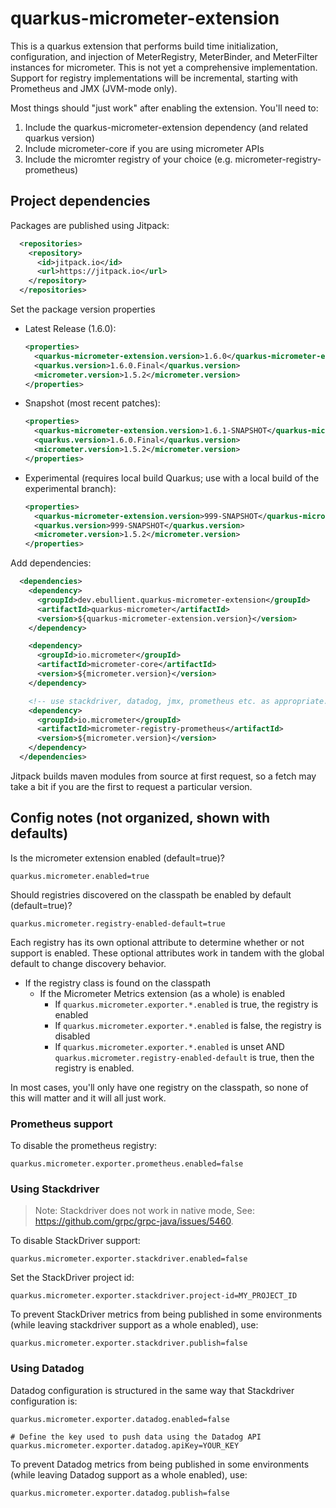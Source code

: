 # quarkus-micrometer-extension

This is a quarkus extension that performs build time initialization, configuration, and injection of MeterRegistry, MeterBinder, and MeterFilter instances for micrometer. This is not yet a comprehensive implementation. Support for registry implementations will be incremental, starting with Prometheus and JMX (JVM-mode only).

Most things should "just work" after enabling the extension. You'll need to:

1. Include the quarkus-micrometer-extension dependency (and related quarkus version)
2. Include micrometer-core if you are using micrometer APIs
3. Include the micromter registry of your choice (e.g. micrometer-registry-prometheus)

## Project dependencies

Packages are published using Jitpack:

```xml
  <repositories>
    <repository>
      <id>jitpack.io</id>
      <url>https://jitpack.io</url>
    </repository>
  </repositories>
```

Set the package version properties

* Latest Release (1.6.0):

  ```xml
  <properties>
    <quarkus-micrometer-extension.version>1.6.0</quarkus-micrometer-extension.version>
    <quarkus.version>1.6.0.Final</quarkus.version>
    <micrometer.version>1.5.2</micrometer.version>
  </properties>
  ```

* Snapshot (most recent patches):

  ```xml
  <properties>
    <quarkus-micrometer-extension.version>1.6.1-SNAPSHOT</quarkus-micrometer-extension.version>
    <quarkus.version>1.6.0.Final</quarkus.version>
    <micrometer.version>1.5.2</micrometer.version>
  </properties>
  ```

* Experimental (requires local build Quarkus; use with a local build of the experimental branch):

  ```xml
  <properties>
    <quarkus-micrometer-extension.version>999-SNAPSHOT</quarkus-micrometer-extension.version>
    <quarkus.version>999-SNAPSHOT</quarkus.version>
    <micrometer.version>1.5.2</micrometer.version>
  </properties>
  ```

Add dependencies:

```xml
  <dependencies>
    <dependency>
      <groupId>dev.ebullient.quarkus-micrometer-extension</groupId>
      <artifactId>quarkus-micrometer</artifactId>
      <version>${quarkus-micrometer-extension.version}</version>
    </dependency>

    <dependency>
      <groupId>io.micrometer</groupId>
      <artifactId>micrometer-core</artifactId>
      <version>${micrometer.version}</version>
    </dependency>

    <!-- use stackdriver, datadog, jmx, prometheus etc. as appropriate. Help welcome to enable more! -->
    <dependency>
      <groupId>io.micrometer</groupId>
      <artifactId>micrometer-registry-prometheus</artifactId>
      <version>${micrometer.version}</version>
    </dependency>
  </dependencies>
```

Jitpack builds maven modules from source at first request, so a fetch may take a bit if you are the first to request a particular version.

## Config notes (not organized, shown with defaults)

Is the micrometer extension enabled (default=true)?

```properties
quarkus.micrometer.enabled=true
```

Should registries discovered on the classpath be enabled by default (default=true)?

```properties
quarkus.micrometer.registry-enabled-default=true
```

Each registry has its own optional attribute to determine whether or not support is enabled. These optional attributes work in tandem with the global default to change discovery behavior.

* If the registry class is found on the classpath
  * If the Micrometer Metrics extension (as a whole) is enabled
    * If `quarkus.micrometer.exporter.*.enabled` is true, the registry is enabled
    * If `quarkus.micrometer.exporter.*.enabled` is false, the registry is disabled
    * If `quarkus.micrometer.exporter.*.enabled` is unset AND `quarkus.micrometer.registry-enabled-default` is true, then the registry is enabled.

In most cases, you'll only have one registry on the classpath, so none of this will matter and it will all just work.

### Prometheus support

To disable the prometheus registry:

```properties
quarkus.micrometer.exporter.prometheus.enabled=false
```

### Using Stackdriver

> Note: Stackdriver does not work in native mode, See: https://github.com/grpc/grpc-java/issues/5460.

To disable StackDriver support:

```properties
quarkus.micrometer.exporter.stackdriver.enabled=false
```

Set the StackDriver project id:

```properties
quarkus.micrometer.exporter.stackdriver.project-id=MY_PROJECT_ID
```

To prevent StackDriver metrics from being published in some environments (while leaving stackdriver support as a whole enabled), use:

```properties
quarkus.micrometer.exporter.stackdriver.publish=false
```

### Using Datadog

Datadog configuration is structured in the same way that Stackdriver configuration is:

```properties
quarkus.micrometer.exporter.datadog.enabled=false

# Define the key used to push data using the Datadog API
quarkus.micrometer.exporter.datadog.apiKey=YOUR_KEY
```

To prevent Datadog metrics from being published in some environments (while leaving Datadog support as a whole enabled), use:

```properties
quarkus.micrometer.exporter.datadog.publish=false
```
